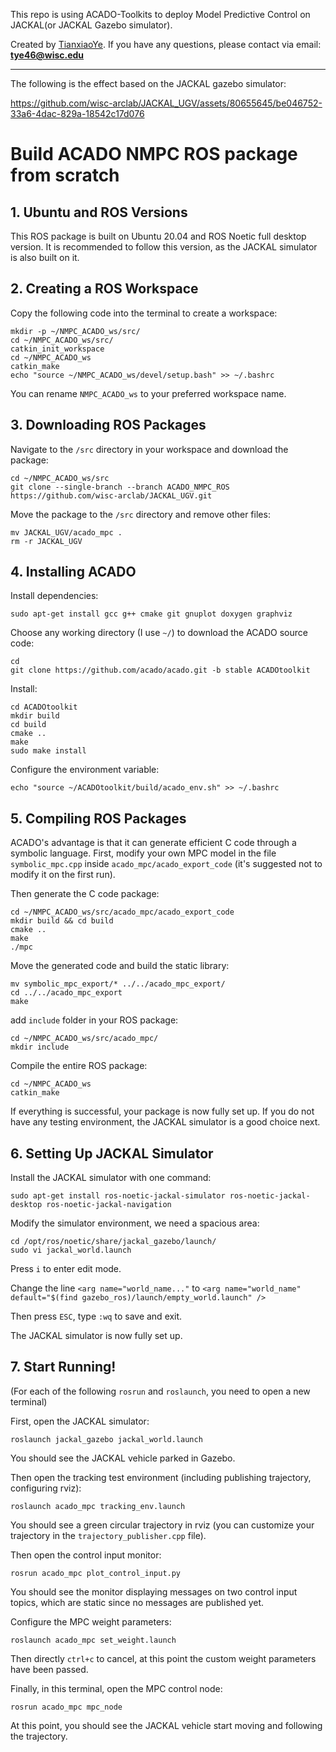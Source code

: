 This repo is using ACADO-Toolkits to deploy Model Predictive Control on JACKAL(or JACKAL Gazebo simulator).

Created by [TianxiaoYe](https://github.com/fuwafuwaboom). If you have any questions, please contact via email: **tye46@wisc.edu**
***
The following is the effect based on the JACKAL gazebo simulator:

https://github.com/wisc-arclab/JACKAL_UGV/assets/80655645/be046752-33a6-4dac-829a-18542c17d076

# Build ACADO NMPC ROS package from scratch
## 1. Ubuntu and ROS Versions

This ROS package is built on Ubuntu 20.04 and ROS Noetic full desktop version. It is recommended to follow this version, as the JACKAL simulator is also built on it.

## 2. Creating a ROS Workspace

Copy the following code into the terminal to create a workspace:

```
mkdir -p ~/NMPC_ACADO_ws/src/
cd ~/NMPC_ACADO_ws/src/
catkin_init_workspace
cd ~/NMPC_ACADO_ws
catkin_make
echo "source ~/NMPC_ACADO_ws/devel/setup.bash" >> ~/.bashrc
```

You can rename `NMPC_ACADO_ws` to your preferred workspace name.

## 3. Downloading ROS Packages

Navigate to the `/src` directory in your workspace and download the package:

```
cd ~/NMPC_ACADO_ws/src
git clone --single-branch --branch ACADO_NMPC_ROS https://github.com/wisc-arclab/JACKAL_UGV.git
```


Move the package to the `/src` directory and remove other files:

```
mv JACKAL_UGV/acado_mpc .
rm -r JACKAL_UGV
```

## 4. Installing ACADO

Install dependencies:

```
sudo apt-get install gcc g++ cmake git gnuplot doxygen graphviz
```

Choose any working directory (I use `~/`) to download the ACADO source code:

```
cd
git clone https://github.com/acado/acado.git -b stable ACADOtoolkit
```

Install:

```
cd ACADOtoolkit
mkdir build
cd build
cmake ..
make
sudo make install
```

Configure the environment variable:

```
echo "source ~/ACADOtoolkit/build/acado_env.sh" >> ~/.bashrc
```

## 5. Compiling ROS Packages

ACADO's advantage is that it can generate efficient C code through a symbolic language. First, modify your own MPC model in the file `symbolic_mpc.cpp` inside `acado_mpc/acado_export_code` (it's suggested not to modify it on the first run).

Then generate the C code package:

```
cd ~/NMPC_ACADO_ws/src/acado_mpc/acado_export_code
mkdir build && cd build
cmake ..
make
./mpc
```

Move the generated code and build the static library:

```
mv symbolic_mpc_export/* ../../acado_mpc_export/
cd ../../acado_mpc_export
make
```

add `include` folder in your ROS package:
```
cd ~/NMPC_ACADO_ws/src/acado_mpc/
mkdir include
```

Compile the entire ROS package:

```
cd ~/NMPC_ACADO_ws
catkin_make
```

If everything is successful, your package is now fully set up. If you do not have any testing environment, the JACKAL simulator is a good choice next.

## 6. Setting Up JACKAL Simulator

Install the JACKAL simulator with one command:

```
sudo apt-get install ros-noetic-jackal-simulator ros-noetic-jackal-desktop ros-noetic-jackal-navigation
```

Modify the simulator environment, we need a spacious area:

```
cd /opt/ros/noetic/share/jackal_gazebo/launch/
sudo vi jackal_world.launch
```

Press `i` to enter edit mode.

Change the line `<arg name="world_name..."` to `<arg name="world_name" default="$(find gazebo_ros)/launch/empty_world.launch" />`

Then press `ESC`, type `:wq` to save and exit.

The JACKAL simulator is now fully set up.

## 7. Start Running!

(For each of the following `rosrun` and `roslaunch`, you need to open a new terminal)

First, open the JACKAL simulator:

```
roslaunch jackal_gazebo jackal_world.launch
```

You should see the JACKAL vehicle parked in Gazebo.

Then open the tracking test environment (including publishing trajectory, configuring rviz):

```
roslaunch acado_mpc tracking_env.launch
```

You should see a green circular trajectory in rviz (you can customize your trajectory in the `trajectory_publisher.cpp` file).

Then open the control input monitor:

```
rosrun acado_mpc plot_control_input.py
```

You should see the monitor displaying messages on two control input topics, which are static since no messages are published yet.

Configure the MPC weight parameters:

```
roslaunch acado_mpc set_weight.launch
```

Then directly `ctrl+c` to cancel, at this point the custom weight parameters have been passed.

Finally, in this terminal, open the MPC control node:

```
rosrun acado_mpc mpc_node
```

At this point, you should see the JACKAL vehicle start moving and following the trajectory.
